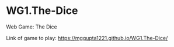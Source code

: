 # WG1.The-Dice

Web Game: The Dice

Link of game to play: https://mggupta1221.github.io/WG1.The-Dice/
